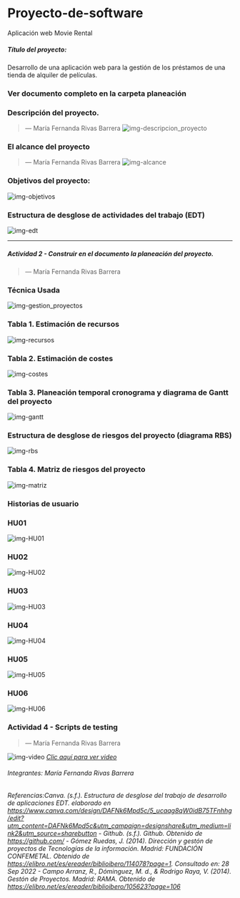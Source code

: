 # Proyecto-de-software
Aplicación web Movie Rental
##### Título del proyecto: 
Desarrollo de una aplicación web para la gestión de los préstamos de una tienda de alquiler de películas.

### Ver documento completo en la carpeta planeación

<!-- Sección María Fernanda Rivas Barrera -->
### Descripción del proyecto.
> — María Fernanda Rivas Barrera
![img-descripcion_proyecto](https://github.com/MaferRb/Proyecto-de-software/blob/main/assets/img/descripcion_proyecto.png?raw=true)



<!-- Sección María Fernanda Rivas Barrera -->


<!-- Sección María Fernanda Rivas Barrera -->
### El alcance del proyecto

> — María Fernanda Rivas Barrera
![img-alcance](https://raw.githubusercontent.com/MaferRb/Proyecto-de-software/main/assets/img/alcance.png)


### Objetivos del proyecto:

![img-objetivos](https://raw.githubusercontent.com/MaferRb/Proyecto-de-software/main/assets/img/objetivos.png)

### Estructura de desglose de actividades del trabajo (EDT)
![img-edt](https://raw.githubusercontent.com/MaferRb/Proyecto-de-software/main/assets/img/edt.png)


<!-- Sección María Fernanda Rivas Barrera -->
----------------------------------------------------------------------------------------------------------


##### Actividad 2 - Construir en el documento la planeación del proyecto.

 <!-- Sección María Fernanda Rivas Barrera -->


> — María Fernanda Rivas Barrera

### Técnica Usada
![img-gestion_proyectos](https://raw.githubusercontent.com/MaferRb/Proyecto-de-software/main/assets/img/gestion_proyectos.png)


### Tabla 1. Estimación de recursos

![img-recursos](https://raw.githubusercontent.com/MaferRb/Proyecto-de-software/main/assets/img/recursos.png)

### Tabla 2. Estimación de costes
![img-costes](https://raw.githubusercontent.com/MaferRb/Proyecto-de-software/main/assets/img/costes.png)


### Tabla 3. Planeación temporal cronograma y diagrama de Gantt del proyecto
![img-gantt](https://raw.githubusercontent.com/MaferRb/Proyecto-de-software/main/assets/img/gantt.png)

### Estructura de desglose de riesgos del proyecto (diagrama RBS)
![img-rbs](https://raw.githubusercontent.com/MaferRb/Proyecto-de-software/main/assets/img/rbs.png)

### Tabla 4. Matriz de riesgos del proyecto
![img-matriz](https://raw.githubusercontent.com/MaferRb/Proyecto-de-software/main/assets/img/matriz.png)

<!-- Sección María Fernanda Rivas Barrera -->

### Historias de usuario
### HU01
![img-HU01](https://raw.githubusercontent.com/MaferRb/Proyecto-de-software/main/assets/img/HU01.png)

### HU02
![img-HU02](https://raw.githubusercontent.com/MaferRb/Proyecto-de-software/main/assets/img/HU02.png)

### HU03
![img-HU03](https://raw.githubusercontent.com/MaferRb/Proyecto-de-software/main/assets/img/HU03.png)

### HU04
![img-HU04](https://raw.githubusercontent.com/MaferRb/Proyecto-de-software/main/assets/img/HU04.png)

### HU05
![img-HU05](https://raw.githubusercontent.com/MaferRb/Proyecto-de-software/main/assets/img/HU05.png)

### HU06
![img-HU06](https://raw.githubusercontent.com/MaferRb/Proyecto-de-software/main/assets/img/HU06.png)

<!-- Sección María Fernanda Rivas Barrera -->

### Actividad 4 - Scripts de testing

<!-- Sección María Fernanda Rivas Barrera -->
> — María Fernanda Rivas Barrera


![img-video](https://user-images.githubusercontent.com/43456634/161363620-4ff007db-4d1f-4a2e-8838-54e143bc3095.png)
[*Clic aquí para ver video*](https://laiberocol-my.sharepoint.com/personal/mrivasba_ibero_edu_co/_layouts/15/onedrive.aspx?id=%2Fpersonal%2Fmrivasba%5Fibero%5Fedu%5Fco%2FDocuments%2FCapa%201%20%2D%20Mar%C3%ADa%20Rivas%2Emp4&parent=%2Fpersonal%2Fmrivasba%5Fibero%5Fedu%5Fco%2FDocuments)
<!-- Sección María Fernanda Rivas Barrera -->

<!-- Sección general footer -->
###### *Integrantes: María Fernanda Rivas Barrera*
###### *Referencias:Canva. (s.f.). Estructura de desglose del trabajo de desarrollo de aplicaciones EDT. elaborado en https://www.canva.com/design/DAFNk6Mpd5c/5_ucaqg8qW0idB75TFnhhg/edit?utm_content=DAFNk6Mpd5c&utm_campaign=designshare&utm_medium=link2&utm_source=sharebutton - Github. (s.f.). Github. Obtenido de https://github.com/ - Gómez Ruedas, J. (2014). Dirección y gestón de proyectos de Tecnologías de la información. Madrid: FUNDACIÓN CONFEMETAL. Obtenido de https://elibro.net/es/ereader/biblioibero/114078?page=1. Consultado en: 28 Sep 2022 - Campo Arranz, R., Dóminguez, M. d., & Rodrigo Raya, V. (2014). Gestón de Proyectos. Madrid: RAMA. Obtenido de https://elibro.net/es/ereader/biblioibero/105623?page=106*


<!-- Sección general footer -->